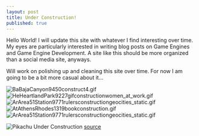 ```yaml
---
layout: post
title: Under Construction!
published: true
---
```


Hello World! I will update this site with whatever I find interesting over time. My eyes are particularly interested in writing blog posts on Game Engines and Game Engine Development. A site like this should be more organized than a social media site, anyways.

Will work on polishing up and cleaning this site over time. For now I am going to be a bit more casual about it...

![BaBajaCanyon9450construct4.gif]({{site.baseurl}}/_posts/BaBajaCanyon9450construct4.gif)
![HeHeartlandPark9227gifconstructionwomen_at_work.gif]({{site.baseurl}}/_posts/HeHeartlandPark9227gifconstructionwomen_at_work.gif)
![ArArea51Station9771rulersconstructiongeocities_static.gif]({{site.baseurl}}/_posts/ArArea51Station9771rulersconstructiongeocities_static.gif)
![AtAthensRhodes1319bookconstruction.gif]({{site.baseurl}}/_posts/AtAthensRhodes1319bookconstruction.gif)
![ArArea51Station9771rulersconstructiongeocities_static.gif]({{site.baseurl}}/_posts/ArArea51Station9771rulersconstructiongeocities_static.gif)

![Pikachu Under Construction]({{site.baseurl}}/_posts/a742fbe8ed45f6455cc767ab4c41997e_w200.gif)
[source](http://textfiles.com/underconstruction/)

